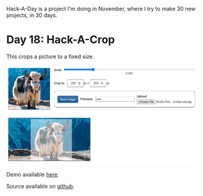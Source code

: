 Hack-A-Day is a project I'm doing in November, where I try to make 30 new projects, in 30 days.

# Day 18: Hack-A-Crop

This crops a picture to a fixed size.

![Screenshot](screenshot.png)

Demo available [here](https://tilde.za3k.com/hackaday/crop).

Source available on [github](https://github.com/za3k/day18_crop).
